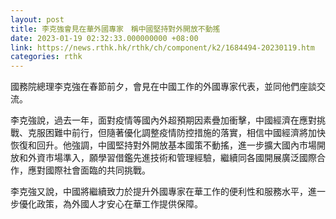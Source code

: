 ```yaml
---
layout: post
title: 李克強會見在華外國專家　稱中國堅持對外開放不動搖
date: 2023-01-19 02:32:33.000000000 +08:00
link: https://news.rthk.hk/rthk/ch/component/k2/1684494-20230119.htm
categories: rthk
---
```


國務院總理李克強在春節前夕，會見在中國工作的外國專家代表，並同他們座談交流。

李克強說，過去一年，面對疫情等國內外超預期因素疊加衝擊，中國經濟在應對挑戰、克服困難中前行，但隨著優化調整疫情防控措施的落實，相信中國經濟將加快恢復和回升。他強調，中國堅持對外開放基本國策不動搖，進一步擴大國內市場開放和外資市場準入，願學習借鑑先進技術和管理經驗，繼續同各國開展廣泛國際合作，應對國際社會面臨的共同挑戰。

李克強又說，中國將繼續致力於提升外國專家在華工作的便利性和服務水平，進一步優化政策，為外國人才安心在華工作提供保障。
